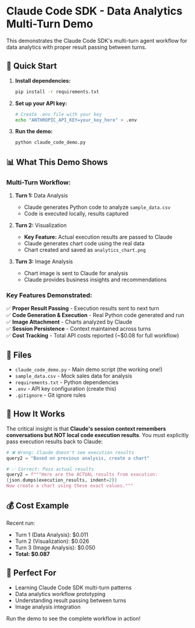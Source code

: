 # Claude Code SDK - Data Analytics Multi-Turn Demo

This demonstrates the Claude Code SDK's multi-turn agent workflow for data analytics with proper result passing between turns.

## 🚀 Quick Start

1. **Install dependencies:**
   ```bash
   pip install -r requirements.txt
   ```

2. **Set up your API key:**
   ```bash
   # Create .env file with your key
   echo "ANTHROPIC_API_KEY=your_key_here" > .env
   ```

3. **Run the demo:**
   ```bash
   python claude_code_demo.py
   ```

## 📊 What This Demo Shows

### **Multi-Turn Workflow:**
1. **Turn 1:** Data Analysis
   - Claude generates Python code to analyze `sample_data.csv`
   - Code is executed locally, results captured
   
2. **Turn 2:** Visualization  
   - **Key Feature:** Actual execution results are passed to Claude
   - Claude generates chart code using the real data
   - Chart created and saved as `analytics_chart.png`

3. **Turn 3:** Image Analysis
   - Chart image is sent to Claude for analysis
   - Claude provides business insights and recommendations

### **Key Features Demonstrated:**

✅ **Proper Result Passing** - Execution results sent to next turn  
✅ **Code Generation & Execution** - Real Python code generated and run  
✅ **Image Attachment** - Charts analyzed by Claude  
✅ **Session Persistence** - Context maintained across turns  
✅ **Cost Tracking** - Total API costs reported (~$0.08 for full workflow)  

## 📁 Files

- `claude_code_demo.py` - Main demo script (the working one!)
- `sample_data.csv` - Mock sales data for analysis
- `requirements.txt` - Python dependencies
- `.env` - API key configuration (create this)
- `.gitignore` - Git ignore rules

## 🔧 How It Works

The critical insight is that **Claude's session context remembers conversations but NOT local code execution results**. You must explicitly pass execution results back to Claude:

```python
# ❌ Wrong: Claude doesn't see execution results
query2 = "Based on previous analysis, create a chart"

# ✅ Correct: Pass actual results 
query2 = f"""Here are the ACTUAL results from execution:
{json.dumps(execution_results, indent=2)}
Now create a chart using these exact values."""
```

## 💰 Cost Example

Recent run:
- Turn 1 (Data Analysis): $0.011
- Turn 2 (Visualization): $0.026  
- Turn 3 (Image Analysis): $0.050
- **Total: $0.087**

## 🎯 Perfect For

- Learning Claude Code SDK multi-turn patterns
- Data analytics workflow prototyping  
- Understanding result passing between turns
- Image analysis integration

Run the demo to see the complete workflow in action!